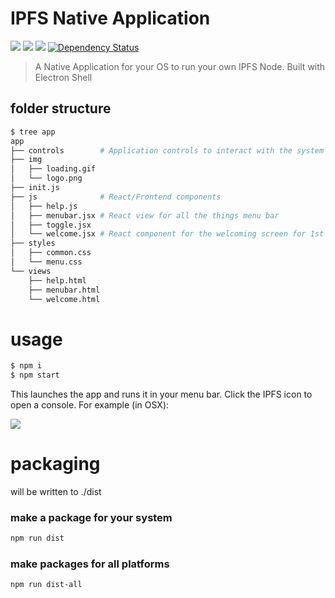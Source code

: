 IPFS Native Application
=======================

[![](https://img.shields.io/badge/made%20by-Protocol%20Labs-blue.svg?style=flat-square)](http://ipn.io) [![](https://img.shields.io/badge/project-IPFS-blue.svg?style=flat-square)](http://ipfs.io/) [![](https://img.shields.io/badge/freenode-%23ipfs-blue.svg?style=flat-square)](http://webchat.freenode.net/?channels=%23ipfs) [![Dependency Status](https://david-dm.org/ipfs/electron-app.svg?style=flat-square)](https://david-dm.org/ipfs/electron-app)

> A Native Application for your OS to run your own IPFS Node. Built with Electron Shell

## folder structure

```bash
$ tree app
app
├── controls        # Application controls to interact with the system
├── img
│   ├── loading.gif
│   └── logo.png
├── init.js
├── js              # React/Frontend components
│   ├── help.js
│   ├── menubar.jsx # React view for all the things menu bar
│   ├── toggle.jsx
│   └── welcome.jsx # React component for the welcoming screen for 1st time users
├── styles
│   ├── common.css
│   └── menu.css
└── views
    ├── help.html
    ├── menubar.html
    └── welcome.html
```

# usage

```bash
$ npm i
$ npm start
```

This launches the app and runs it in your menu bar. Click the IPFS icon to open a console. For example (in OSX):

![](https://ipfs.io/ipfs/QmU5AghSAezpYFNyuYZ7gX1zcHCheQndPtBMj1MHr5QpWL/cap.png)

# packaging

will be written to ./dist

### make a package for your system

```bash
npm run dist
```

### make packages for all platforms

```bash
npm run dist-all
```

